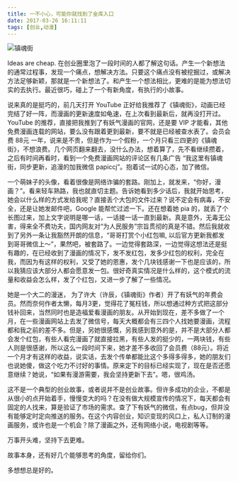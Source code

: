 ```yaml
---
title: 一不小心，可能你就找到了金库入口
date: 2017-03-26 16:11:11
tags: [创业,动漫]
---
```

![镇魂街](https://i.imgur.com/4i4LWFH.png)

Ideas are cheap. 在创业圈里泡了一段时间的人都了解这句话。产生一个新想法的通常过程事，发现一个痛点，想解决方法。只要这个痛点没有被挖掘过，或解决方法足够新颖，那就是一个新想法了。和产生一个想法相比，更难的是能为想法切实的去执行。最近很巧，碰上了一个有新角度，有执行的小故事。
​
<!-- more -->

说来真的是挺巧的，前几天打开 YouTube 正好给我推荐了《镇魂街》，动画已经完结了好一阵，而漫画的更新速度如龟速，在上次看到最新后，就再没打开过。YouTube 的推荐，直接把我推到了有妖气漫画的官网，还是要 VIP 才能看，其他免费漫画连载的网站，要么没有跟着更到最新，要不就是已经被查水表了。会员会费 88元 一年，说来是不贵，但是作为一个假粉，一个月只看三四更的《镇魂街》，不想浪费。几个网页翻来翻去，没什么办法，想着算了，先不看继续攒着，之后有时间再看时，看到一个免费漫画网站的评论区有几条广告 “我这里有镇魂街，同步更新，追漫的加我微信 papiccj”。抱着试一试的心态，加了微信。

一个萌妹子的头像，看着很像是网络诈骗的套路。刚加上，就发来，“你好，漫画？”。看来轻车熟路，我也就直切主题。告诉她看到多少话后，我就开始思考，她会以什么样的方式发给我呢？直接丢个大包的文件过来？说不定会有病毒，不安全，还是让她发邮件吧，Google 能帮忙过滤一下。还在想着她 pia 的，就丢了个长图过来，加上文字说明是哪一话，一话接一话一直到最新。真是意外，无毒无公害，得来全不费功夫，国内网友对“为人民服务”宗旨贯彻的真是不错。然后我就收到了另外一条让我豁然开朗的信息，“哥哥打赏个小红包嘛, 以后官方更新我都发到哥哥微信上～”，果然吧，被套路了。一边觉得套路深，一边觉得这想法还是挺有趣的，在已经收到了漫画的情况下，发不发红包，发多少红包的权利，完全在我，而因为有这样的权利，又受了她的恩惠，发个几块钱感谢一下也是应该的，所以我猜应该大部分人都会愿意发一包。很好奇真实情况是什么样的，这个模式的流量和收益会怎么样，发了个红包，又进一步了解了一些情况。

她是一个大二的漫迷， 为了许大（许辰，《镇魂街》作者）开了有妖气的年费会员。然而奈何作者太懒，每月3更，觉得花了冤枉钱，所以想通过种方式把这部分钱补回来，当然同时也是造福爱看漫画的朋友。从开始到现在，差不多做了一个月，在一些漫画网站上去发了微信号，每天大概都会有三四个人找她要漫画，流程都和我之前的差不多。但是，另她很感慨，另我感到意外的是，并不是大部分人都会发个红包，有些人看完漫画了就直接拉黑，有些人发的挺少的，一两块钱，有些人则是很感谢，所以这么一段时间下来，她才差不多收回了会员费（88元）。将近一个月才有这样的收益，说实话，去发个传单都能比这个多得多得多，她的朋友们也说她傻，做这个吃力不讨好的事情。原来定下的目标已经实现了，现在是否还愿意继续？她说，“如果有漫游需要，我会坚持更新下去”。嗯，很鸡汤。

这不是一个典型的创业故事，或者说并不是创业故事。但许多成功的企业，不都是从很小的点开始着手，慢慢变大的吗？在没有做大规模宣传的情况下，每天都会有固定的人找来，算是验证了市场的需求。查了下有妖气的微信，有点bug，但并没有能够定时定向推送的服务。在这个内容创业，知识变现的风口上，私人订制的漫画服务，或许也是一个机会？除了漫画之外，还有网络小说，电视剧等等。

万事开头难，坚持下去更难。

故事本身，还有好几个能够思考的角度，留给你们。

多想想总是好的。 
